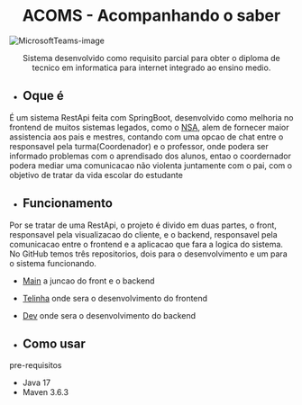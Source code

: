 <h1 align="center">ACOMS - Acompanhando o saber</h1>

![MicrosoftTeams-image](https://user-images.githubusercontent.com/69969055/197263094-dc819fa6-f033-4c84-b7d8-19dcdaef92e0.png)


<p align="center">Sistema desenvolvido como requisito parcial para obter o diploma de tecnico em informatica para internet integrado ao ensino medio.</p>

- ## Oque é

É um sistema RestApi feita com SpringBoot, desenvolvido como melhoria no frontend de muitos sistemas legados, como o [NSA](https://nsa.cps.sp.gov.br/), alem de fornecer maior assistencia aos pais e mestres, contando com uma opcao de chat entre o responsavel pela turma(Coordenador) e o professor, onde podera ser informado problemas com o aprendisado dos alunos, entao o coordernador podera mediar uma comunicacao não violenta juntamente com o pai, com o objetivo de tratar da vida escolar do estudante

- ## Funcionamento

 Por se tratar de uma RestApi, o projeto é divido em duas partes, o front, responsavel pela visualizacao do cliente, e o backend, responsavel pela comunicacao entre o frontend e a aplicacao que fara a logica do sistema. 
No GitHub temos três repositorios, dois para o desenvolvimento e um para o sistema funcionando. 

- [Main](https://github.com/UR4N0-235/ACOMS/tree/telinha "a parte do FrontEnd") a juncao do front e o backend 
- [Telinha](https://github.com/UR4N0-235/ACOMS/tree/telinha "a parte do FrontEnd") onde sera o desenvolvimento do frontend
- [Dev](https://github.com/UR4N0-235/ACOMS/tree/dev "a parte do BackendEnd") onde sera o desenvolvimento do backend

- ## Como usar
pre-requisitos
- Java 17
- Maven 3.6.3
